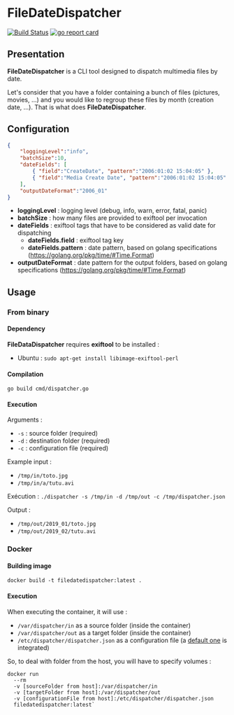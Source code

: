 # FileDateDispatcher

[![Build Status](https://travis-ci.org/barasher/FileDateDispatcher.svg?branch=master)](https://travis-ci.org/barasher/FileDateDispatcher)
[![go report card](https://goreportcard.com/badge/github.com/barasher/FileDateDispatcher "go report card")](https://goreportcard.com/report/github.com/barasher/FileDateDispatcher)


## Presentation

**FileDateDispatcher** is a CLI tool designed to dispatch multimedia files by date.

Let's consider that you have a folder containing a bunch of files (pictures, movies, ...) and you would like to regroup these files by month (creation date, ...). That is what does **FileDateDispatcher**.

## Configuration

```json
{
    "loggingLevel":"info",
    "batchSize":10,
    "dateFields": [
        { "field":"CreateDate", "pattern":"2006:01:02 15:04:05" },
        { "field":"Media Create Date", "pattern":"2006:01:02 15:04:05" }
    ],
    "outputDateFormat":"2006_01"
}
```

- **loggingLevel** : logging level (debug, info, warn, error, fatal, panic)
- **batchSize** : how many files are provided to exiftool per invocation
- **dateFields** : exiftool tags that have to be considered as valid date for dispatching
  - **dateFields.field** : exiftool tag key
  - **dateFields.pattern** : date pattern, based on golang specifications (https://golang.org/pkg/time/#Time.Format)
- **outputDateFormat** : date pattern for the output folders, based on golang specifications (https://golang.org/pkg/time/#Time.Format)

## Usage

### From binary

#### Dependency

**FileDataDispatcher** requires **exiftool** to be installed :
- Ubuntu : `sudo apt-get install libimage-exiftool-perl`

#### Compilation

`go build cmd/dispatcher.go`

#### Execution

Arguments :
- `-s` : source folder (required)
- `-d` : destination folder (required)
- `-c` : configuration file (required)

Example input :
- `/tmp/in/toto.jpg`
- `/tmp/in/a/tutu.avi`

Exécution : `./dispatcher -s /tmp/in -d /tmp/out -c /tmp/dispatcher.json`

Output :
- `/tmp/out/2019_01/toto.jpg`
- `/tmp/out/2019_02/tutu.avi`

### Docker

#### Building image

`docker build -t filedatedispatcher:latest .`

#### Execution

When executing the container, it will use :
- `/var/dispatcher/in` as a source folder (inside the container)
- `/var/dispatcher/out` as a target folder (inside the container)
- `/etc/dispatcher/dispatcher.json` as a configuration file (a [default one](https://github.com/barasher/FileDateDispatcher/blob/master/docker.json) is integrated)

So, to deal with folder from the host, you will have to specify volumes :

```
docker run
  --rm
  -v [sourceFolder from host]:/var/dispatcher/in
  -v [targetFolder from host]:/var/dispatcher/out
  -v [configurationFile from host]:/etc/dispatcher/dispatcher.json
  filedatedispatcher:latest`
```